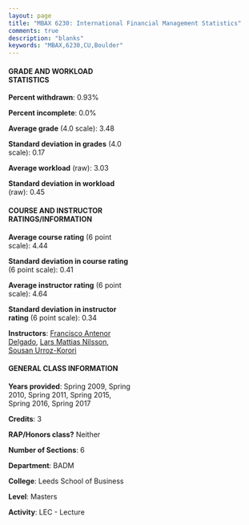 ```yaml
---
layout: page
title: "MBAX 6230: International Financial Management Statistics"
comments: true
description: "blanks"
keywords: "MBAX,6230,CU,Boulder"
---
```

<head>
<script src="https://ajax.googleapis.com/ajax/libs/jquery/2.1.3/jquery.min.js"></script>
<script src="https://dl.dropboxusercontent.com/s/pc42nxpaw1ea4o9/highcharts.js?dl=0"></script>
<!-- <script src="../assets/js/highcharts.js"></script> -->
<style type="text/css">@font-face {
	font-family: "Bebas Neue";
	src: url(https://www.filehosting.org/file/details/544349/BebasNeue Regular.otf) format("opentype");
	}
	h1.Bebas { 
		font-family: "Bebas Neue", Verdana, Tahoma;
	}
</style>
</head>
<body>
	<div id="container" style="float: right; width: 45%; height: 88%; margin-left: 2.5%; margin-right: 2.5%;"></div>
	<script language="JavaScript">
		$(document).ready(function() {
		var chart = {type: 'column'};
		var title = {text: 'Grade Distribution'};
		var xAxis = {categories: ['A','B','C','D','F'],crosshair: true};
		var yAxis = {min: 0,title: {text: 'Percentage'}};
		var tooltip = {headerFormat: '<center><b><span style="font-size:20px">{point.key}</span></b></center>',
		               pointFormat: '<td style="padding:0"><b>{point.y:.1f}%</b></td>',
		               footerFormat: '</table>',shared: true,useHTML: true};
		var plotOptions = {column: {pointPadding: 0.0,borderWidth: 0}};  
		var credits = {enabled: false};var series= [{name: 'Percent',data: [53.37,45.65,0.98,0.0,0.0,]}];
		var json = {};
		json.chart = chart;
		json.title = title;
		json.tooltip = tooltip;
		json.xAxis = xAxis;
		json.yAxis = yAxis;  
		json.series = series;
		json.plotOptions = plotOptions;  
		json.credits = credits;
		$('#container').highcharts(json);
	});
	</script>
</body>
			   
#### GRADE AND WORKLOAD STATISTICS

**Percent withdrawn**: 0.93%

**Percent incomplete**: 0.0%

**Average grade** (4.0 scale): 3.48

**Standard deviation in grades** (4.0 scale): 0.17

**Average workload** (raw): 3.03

**Standard deviation in workload** (raw): 0.45

#### COURSE AND INSTRUCTOR RATINGS/INFORMATION

**Average course rating** (6 point scale): 4.44

**Standard deviation in course rating** (6 point scale): 0.41

**Average instructor rating** (6 point scale): 4.64

**Standard deviation in instructor rating** (6 point scale): 0.34

**Instructors**: <a href='../../instructors/Francisco_Antenor_Delgado'>Francisco Antenor Delgado</a>, <a href='../../instructors/Lars_Mattias_Nilsson'>Lars Mattias Nilsson</a>, <a href='../../instructors/Sousan_Urroz-Korori'>Sousan Urroz-Korori</a>

#### GENERAL CLASS INFORMATION

**Years provided**: Spring 2009, Spring 2010, Spring 2011, Spring 2015, Spring 2016, Spring 2017

**Credits**: 3

**RAP/Honors class?** Neither

**Number of Sections**: 6

**Department**: BADM

**College**: Leeds School of Business

**Level**: Masters

**Activity**: LEC - Lecture
